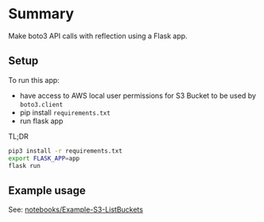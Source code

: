 # Summary

Make boto3 API calls with reflection using a Flask app.

## Setup

To run this app:

- have access to AWS local user permissions for S3 Bucket to be used by `boto3.client`
- pip install `requirements.txt`
- run flask app

TL;DR

```bash
pip3 install -r requirements.txt
export FLASK_APP=app
flask run
```

## Example usage

See: [notebooks/Example-S3-ListBuckets](notebooks/Example-S3-ListBuckets.ipynb)
